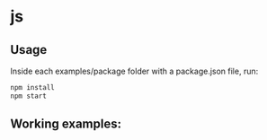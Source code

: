# js

## Usage
Inside each examples/package folder with a package.json file, run:

```bash
npm install
npm start
```


## Working examples:
